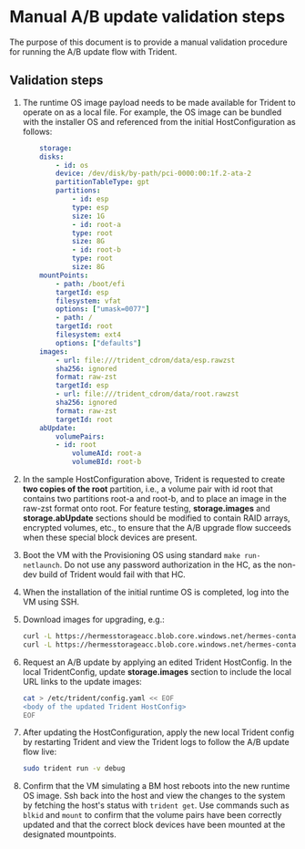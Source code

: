 # Manual A/B update validation steps

The purpose of this document is to provide a manual validation procedure for
running the A/B update flow with Trident.

## Validation steps

1. The runtime OS image payload needs to be made available for Trident to
   operate on as a local file. For example, the OS image can be bundled with
   the installer OS and referenced from the initial HostConfiguration as
   follows:

    ```yaml
        storage:
        disks:
            - id: os
            device: /dev/disk/by-path/pci-0000:00:1f.2-ata-2
            partitionTableType: gpt
            partitions:
                - id: esp
                type: esp
                size: 1G
                - id: root-a
                type: root
                size: 8G
                - id: root-b
                type: root
                size: 8G
        mountPoints:
            - path: /boot/efi
            targetId: esp
            filesystem: vfat
            options: ["umask=0077"]
            - path: /
            targetId: root
            filesystem: ext4
            options: ["defaults"]
        images:
            - url: file:///trident_cdrom/data/esp.rawzst
            sha256: ignored
            format: raw-zst
            targetId: esp
            - url: file:///trident_cdrom/data/root.rawzst
            sha256: ignored
            format: raw-zst
            targetId: root
        abUpdate:
            volumePairs:
            - id: root
                volumeAId: root-a
                volumeBId: root-b
    ```

2. In the sample HostConfiguration above, Trident is requested to create
   **two copies of the root** partition, i.e., a volume pair with id root that
   contains two partitions root-a and root-b, and to place an image in the
   raw-zst format onto root. For feature testing, **storage.images** and
   **storage.abUpdate** sections should be modified to contain RAID arrays,
   encrypted volumes, etc., to ensure that the A/B upgrade flow succeeds when
   these special block devices are present.

3. Boot the VM with the Provisioning OS using standard `make run-netlaunch`. Do
   not use any password authorization in the HC, as the non-dev build of
   Trident would fail with that HC.

4. When the installation of the initial runtime OS is completed, log into the
   VM using SSH.

5. Download images for upgrading, e.g.:

   ```bash
   curl -L https://hermesstorageacc.blob.core.windows.net/hermes-container/test_image_v2/esp_v2.raw.zst -o esp_v2.raw.zst
   curl -L https://hermesstorageacc.blob.core.windows.net/hermes-container/test_image_v2/root_v2.raw.zst -o root_v2.raw.zst
   ```

6. Request an A/B update by applying an edited Trident HostConfig. In the
   local TridentConfig, update **storage.images** section to include the
   local URL links to the update images:
   
   ```bash
   cat > /etc/trident/config.yaml << EOF
   <body of the updated Trident HostConfig>
   EOF
   ```

7. After updating the HostConfiguration, apply the new local Trident config by
   restarting Trident and view the Trident logs to follow the A/B update flow
   live:

   ```bash
   sudo trident run -v debug
   ```

8. Confirm that the VM simulating a BM host reboots into the new runtime OS
image. Ssh back into the host and view the changes to the system by fetching
the host's status with `trident get`. Use commands such as `blkid` and `mount`
to confirm that the volume pairs have been correctly updated and that the
correct block devices have been mounted at the designated mountpoints.
